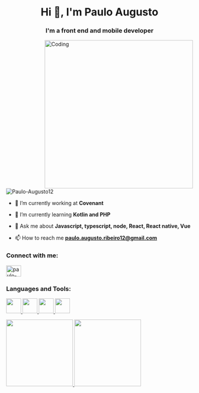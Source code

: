 <h1 align="center">Hi 👋, I'm Paulo Augusto</h1>
<h3 align="center">I'm a front end and mobile developer</h3>
<img align="right" alt="Coding" width="400" src="https://cdn.dribbble.com/users/1754994/screenshots/4363878/media/a2fbe35d464ea944b7528eb8edc6bf37.gif">


<p align="left"> <img src="https://komarev.com/ghpvc/?username=Paulo-Augusto12&label=Profile%20views&color=0e75b6&style=flat" alt="Paulo-Augusto12" /> </p>

- 🔭 I’m currently working at **Covenant**

- 🌱 I’m currently learning **Kotlin and PHP**

- 💬 Ask me about **Javascript, typescript, node, React, React native, Vue**

- 📫 How to reach me **paulo.augusto.ribeiro12@gmail.com**

<h3 align="left">Connect with me:</h3>
<p align="left">
<a href="https://www.linkedin.com/in/paulo-augusto-ribeiro-62730a237/" target="blank"><img align="center" src="https://raw.githubusercontent.com/rahuldkjain/github-profile-readme-generator/master/src/images/icons/Social/linked-in-alt.svg" alt="paulo-augusto-ribeiro-62730a237" height="30" width="40" /></a>
</p>

<h3 align="left">Languages and Tools:</h3>
<p align="left"> 

 <a href="https://react.dev/" target="_blank" rel="noreferrer"> 
  <img src="https://cdn.jsdelivr.net/gh/devicons/devicon/icons/react/react-original.svg" width='40px' heigth='30px'/> 
 </a>
 
 <a href="https://developer.mozilla.org/en-US/docs/Web/JavaScript" target="_blank" rel="noreferrer"> 
  <img src="https://cdn.jsdelivr.net/gh/devicons/devicon/icons/javascript/javascript-original.svg" width='40px' heigth='30px'/> 
 </a>
 
 <a href="https://www.typescriptlang.org/docs/" target="_blank" rel="noreferrer"> 
  <img src="https://cdn.jsdelivr.net/gh/devicons/devicon/icons/typescript/typescript-original.svg" width='40px' heigth='30px'/> 
 </a>

  <a href="https://www.php.net/" target="_blank" rel="noreferrer"> 
  <img src="https://cdn.jsdelivr.net/gh/devicons/devicon@latest/icons/php/php-original.svg" width='40px' heigth='30px'/> 
  
          
 </a>

</p>


<div marginTop='16px'>
  <a href="https://github.com/Paulo-Augusto12">
  <img height="180em" src="https://github-readme-stats.vercel.app/api?username=Paulo-Augusto12&show_icons=true&theme=tokyonight&include_all_commits=true&count_private=true"/>
  <img height="180em" src="https://github-readme-stats.vercel.app/api/top-langs/?username=Paulo-Augusto12&layout=compact&langs_count=7&theme=tokyonight"/>
</div>



